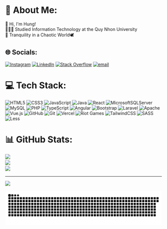 # 💫 About Me:
👋 Hi, I'm Hung!<br>👩🏻‍🎓 Studied Information Technology at the Quy Nhon University<br>💭 Tranquility in a Chaotic World🕊


## 🌐 Socials:
[![Instagram](https://img.shields.io/badge/Instagram-%23E4405F.svg?logo=Instagram&logoColor=white)](https://instagram.com/ng1hung) [![LinkedIn](https://img.shields.io/badge/LinkedIn-%230077B5.svg?logo=linkedin&logoColor=white)](https://linkedin.com/in/nguyenhung2k5) [![Stack Overflow](https://img.shields.io/badge/-Stackoverflow-FE7A16?logo=stack-overflow&logoColor=white)](https://stackoverflow.com/users/28303928) [![email](https://img.shields.io/badge/Email-D14836?logo=gmail&logoColor=white)](mailto:nguyentanhung413@gmail.com) 

# 💻 Tech Stack:
![HTML5](https://img.shields.io/badge/html5-%23E34F26.svg?style=for-the-badge&logo=html5&logoColor=white) ![CSS3](https://img.shields.io/badge/css3-%231572B6.svg?style=for-the-badge&logo=css3&logoColor=white) ![JavaScript](https://img.shields.io/badge/javascript-%23323330.svg?style=for-the-badge&logo=javascript&logoColor=%23F7DF1E) ![Java](https://img.shields.io/badge/java-%23ED8B00.svg?style=for-the-badge&logo=openjdk&logoColor=white)  ![React](https://img.shields.io/badge/react-%2320232a.svg?style=for-the-badge&logo=react&logoColor=%2361DAFB)  ![MicrosoftSQLServer](https://img.shields.io/badge/Microsoft%20SQL%20Server-CC2927?style=for-the-badge&logo=microsoft%20sql%20server&logoColor=white) ![MySQL](https://img.shields.io/badge/mysql-4479A1.svg?style=for-the-badge&logo=mysql&logoColor=white) ![PHP](https://img.shields.io/badge/php-%23777BB4.svg?style=for-the-badge&logo=php&logoColor=white) ![TypeScript](https://img.shields.io/badge/typescript-%23007ACC.svg?style=for-the-badge&logo=typescript&logoColor=white) ![Angular](https://img.shields.io/badge/angular-%23DD0031.svg?style=for-the-badge&logo=angular&logoColor=white) ![Bootstrap](https://img.shields.io/badge/bootstrap-%238511FA.svg?style=for-the-badge&logo=bootstrap&logoColor=white) ![Laravel](https://img.shields.io/badge/laravel-%23FF2D20.svg?style=for-the-badge&logo=laravel&logoColor=white) ![Apache](https://img.shields.io/badge/apache-%23D42029.svg?style=for-the-badge&logo=apache&logoColor=white) ![Vue.js](https://img.shields.io/badge/vue.js-%2335495e.svg?style=for-the-badge&logo=vuedotjs&logoColor=%234FC08D) ![GitHub](https://img.shields.io/badge/github-%23121011.svg?style=for-the-badge&logo=github&logoColor=white) ![Git](https://img.shields.io/badge/git-%23F05033.svg?style=for-the-badge&logo=git&logoColor=white) ![Vercel](https://img.shields.io/badge/vercel-%23000000.svg?style=for-the-badge&logo=vercel&logoColor=white) ![Riot Games](https://img.shields.io/badge/riotgames-D32936.svg?style=for-the-badge&logo=riotgames&logoColor=white) ![TailwindCSS](https://img.shields.io/badge/tailwindcss-%2338B2AC.svg?style=for-the-badge&logo=tailwind-css&logoColor=white) ![SASS](https://img.shields.io/badge/SASS-hotpink.svg?style=for-the-badge&logo=SASS&logoColor=white) ![Less](https://img.shields.io/badge/less-2B4C80?style=for-the-badge&logo=less&logoColor=white)
# 📊 GitHub Stats:
![](https://github-readme-stats.vercel.app/api?username=khunglongcon2k5&theme=radical&hide_border=false&include_all_commits=false&count_private=false)<br/>
![](https://github-readme-streak-stats.herokuapp.com/?user=khunglongcon2k5&theme=radical&hide_border=false)<br/>
![](https://github-readme-stats.vercel.app/api/top-langs/?username=khunglongcon2k5&theme=radical&hide_border=false&include_all_commits=false&count_private=false&layout=compact)

---
[![](https://visitcount.itsvg.in/api?id=khunglongcon2k5&icon=0&color=0)](https://visitcount.itsvg.in)

<!-- Proudly created with GPRM ( https://gprm.itsvg.in ) -->
<div style="display: flex; justify-content: center;">
  <img src="https://github.com/khunglongcon2k5/khunglongcon2k5/blob/output/github-snake-dark.svg" alt="snake gif">
</div>


